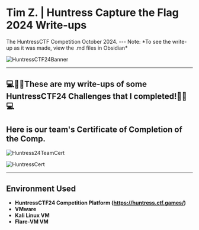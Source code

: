 <h1>Tim Z. | Huntress Capture the Flag 2024 Write-ups  </h1>
The HuntressCTF Competition October 2024.
---
Note: *To see the write-up as it was made, view the .md files in Obsidian*

![HuntressCTF24Banner](https://github.com/user-attachments/assets/2736beb6-77ca-4ac7-ac3e-a69ed6e6acaf)


---




<h2>💻🕵️‍♂️These are my write-ups of some HuntressCTF24 Challenges that I completed!🕵️‍♂️💻</h2>

<h2> Here is our team's Certificate of Completion of the Comp.</h2>

![Huntress24TeamCert](https://github.com/user-attachments/assets/186ecb78-cced-498a-a34e-67ad25f08d75)

![HuntressCert](https://github.com/user-attachments/assets/63176110-e7ac-4abb-8e7f-c36be4141ff5)

---



<h2>Environment Used</h2>

- <b>HuntressCTF24 Competition Platform (https://huntress.ctf.games/) </b>
- <b>VMware</b>
- <b>Kali Linux VM</b>
- <b>Flare-VM VM</b>
